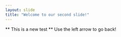 ```yaml
---
layout: slide
title: "Welcome to our second slide!"
---
```

** This is a new test **
Use the left arrow to go back!
